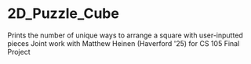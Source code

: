 # 2D_Puzzle_Cube
Prints the number of unique ways to arrange a square with user-inputted pieces
Joint work with Matthew Heinen (Haverford '25) for CS 105 Final Project
